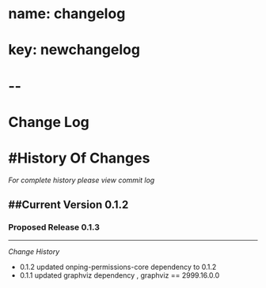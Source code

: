 # name: changelog
# key: newchangelog
# -- 

Change Log
==================


#History Of Changes
=================

*For complete history please view commit log*

##Current Version  0.1.2
--------------------------	


### Proposed Release 0.1.3
----------------------------



*Change History* 

+ 0.1.2
  updated onping-permissions-core dependency to 0.1.2
+ 0.1.1
  updated graphviz dependency , graphviz == 2999.16.0.0

